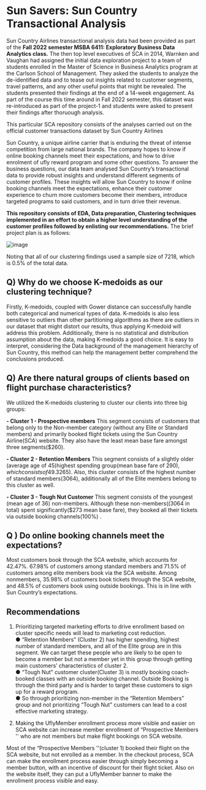 # Sun Savers: Sun Country Transactional Analysis


Sun Country Airlines transactional analysis data had been provided as part of the **Fall 2022 semester MSBA 6411: Exploratory Business Data Analytics class.**  The then top level executives of SCA in 2014, Warnken and Vaughan had assigned the initial data exploration project to a team of students enrolled in the Master of Science in Business Analytics program at the Carlson School of Management. They asked the students to analyze the de-identified data and to tease out insights related to customer segments, travel patterns, and any other useful points that might be revealed. The students presented their findings at the end of a 14-week engagement. As part of the course this time around in Fall 2022 semester, this dataset was re-introduced  as part of the project-1 and students were asked to present their findings after thoruough analysis.


This particular SCA repository consists of the analyses carried out on the official customer transactions dataset by Sun Country Airlines


Sun Country, a unique airline carrier that is enduring the threat of intense competition from large national brands. The company hopes to know if online booking channels meet their expectations, and how to drive enrolment of ufly reward program and some other questions. To answer the business questions, our data team analysed Sun Country’s transactional data to provide robust insights and understand different segments of customer profiles. These insights will allow Sun Country to know if online booking channels meet the expectations, enhance their customer experience to churn more customers become their members, introduce targeted programs to said customers, and in turn drive their revenue.

**This repository consists of EDA, Data preparation, Clustering techniques implemented in an effort to obtain a higher level understanding of the customer profiles followed by enlisting our recommendations.** The brief project plan is as follows:

![image](https://user-images.githubusercontent.com/102503431/210298836-70bb7faf-8245-4116-a81b-5b1526777475.png)

Noting that all of our clustering findings used a sample size of 7218, which is 0.5% of the total data.

## **Q) Why do we choose K-medoids as our clustering technique?**
Firstly, K-medoids, coupled with Gower distance can successfully handle both categorical and numerical types of data. K-medoids is also less sensitive to outliers than other partitioning algorithms as there are outliers in our dataset that might distort our results, thus applying K-medoid will address this problem. Additionally, there is no statistical and distribution assumption about the data, making K-medoids a good choice. It is easy to interpret, considering the Data background of the management hierarchy of Sun Country, this method can help the management better comprehend the conclusions produced.

## **Q) Are there natural groups of clients based on flight purchase characteristics?**
We utilized the K-medoids clustering to cluster our clients into three big groups:

 **- Cluster 1 - Prospective members**
This segment consists of customers that belong only to the Non-member category (without any Elite or Standard members) and primarily booked flight tickets using the Sun Country Airline(SCA) website. They also have the least mean base fare amongst three segments($260).

**- Cluster 2 - Retention Members**
This segment consists of a slightly older (average age of 45)highest spending group(mean base fare of $290), which consists of 49.3% of First-class Booked in sample, and highest median Base fare($265). Also, this cluster consists of the highest number of standard members(3064), additionally all of the Elite members belong to this cluster as well.

**- Cluster 3 - Tough Nut Customer**
This segment consists of the youngest (mean age of 36) non-members. Although these non-members((3064 in total) spent significantly($273 mean base fare), they booked all their tickets via outside booking channels(100%) .

## **Q ) Do online booking channels meet the expectations?**
Most customers book through the SCA website, which accounts for 42.47%. 67.98% of customers among standard members and 71.5% of customers among elite members book via the SCA website. Among nonmembers, 35.98% of customers book tickets through the SCA website, and 48.5% of customers book using outside bookings. This is in line with Sun Country’s expectations.
    
## **Recommendations**
1) Prioritizing targeted marketing efforts to drive enrollment based on cluster specific needs will lead to marketing cost reduction.  
● “Retention Members” (Cluster 2) has higher spending, highest number of standard members, and all of the Elite group are in this segment. We can target these people who are likely to be open to become a member but not a member yet in this group through getting main customers’ characteristics of cluster 2.  
● “Tough Nut” customer cluster(Cluster 3) is mostly booking coach-booked classes with an outside booking channel. Outside Booking is through the third party and is harder to target these customers to sign up for a reward program.   
● So through prioritizing non-member in the “Retention Members” group and not prioritizing “Tough Nut” customers can lead to a cost effective marketing strategy.    


2) Making the UflyMember enrollment process more visible and easier on SCA website can increase member enrollment of “Prospective Members '' who are not members but make flight bookings on SCA website.

Most of the “Prospective Members ''(cluster 1) booked their flight on the SCA website, but not enrolled as a member. In the checkout process, SCA can make the enrollment process easier through simply becoming a member button, with an incentive of discount for their flight ticket. Also on the website itself, they can put a UflyMember banner to make the enrollment process visible and easy.
